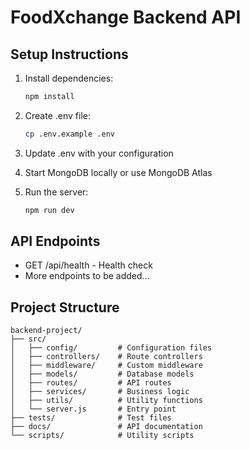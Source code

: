 ﻿# FoodXchange Backend API

## Setup Instructions

1. Install dependencies:
   ```bash
   npm install
   ```

2. Create .env file:
   ```bash
   cp .env.example .env
   ```

3. Update .env with your configuration

4. Start MongoDB locally or use MongoDB Atlas

5. Run the server:
   ```bash
   npm run dev
   ```

## API Endpoints

- GET /api/health - Health check
- More endpoints to be added...

## Project Structure

```
backend-project/
├── src/
│   ├── config/         # Configuration files
│   ├── controllers/    # Route controllers
│   ├── middleware/     # Custom middleware
│   ├── models/         # Database models
│   ├── routes/         # API routes
│   ├── services/       # Business logic
│   ├── utils/          # Utility functions
│   └── server.js       # Entry point
├── tests/              # Test files
├── docs/               # API documentation
└── scripts/            # Utility scripts
```
